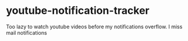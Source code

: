 # youtube-notification-tracker
Too lazy to watch youtube videos before my notifications overflow. I miss mail notifications
